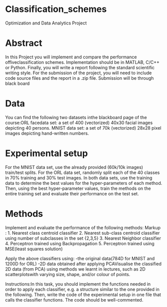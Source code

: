 # Classification_schemes
Optimization and Data Analytics Project

# Abstract
In  this  Project  you  will implement  and compare  the  performance  offiveclassification  schemes. Implementation should be in MATLAB, C/C++ or Python. Finally, you will write a report following the standard scientific writing style. For the submission of the project, you will need to include code source files and the report in a .zip file. Submission will be through black board

# Data
You can find the following two datasets inthe blackboard page of the course:ORL facedata set: a set of 400 (vectorized) 40x30 facial images depicting 40 persons. MNIST data set: a set of 70k (vectorized) 28x28 pixel images depicting hand-written numbers.

# Experimental setup
For the MNIST data set, use the already provided (60k/10k images) train/test splits. For the ORL data set, randomly split each of the 40 classes in 70% training and 30% test images. In both data sets, use the training data to determine the best values for the hyper-parameters of each method. Then,  using  the  best  hyper-parameter  values,  train  the  methods  on  the  entire  training  set  and evaluate their performance on the test set.

# Methods
 Implement and evaluate the performance of the following methods:
 Markup : 1. Nearest class centroid classifier
          2. Nearest sub-class centroid classifier using number of subclasses in the set {2,3,5}
          3. Nearest Neighbor classifier
          4. Perceptron trained using Backpropagation
          5. Perceptron trained using MSE(least squares solution)
 
 Apply the above classifiers using:
 -the original data(784D for MNIST and 1200D for ORL)
 -2D data obtained after applying PCAVisualise  the  classified  2D  data  (from  PCA)  using  methods  we  learnt  in  lectures,  such  as  2D scatterplotswith varying size, shape, and/or colour of points.
 
 Instructions:In  this  task,  you  should  implement  the  functions  needed  in  order  to  apply each classifier, e.g. a structure similar to the one provided in the following. Then, write the code of the experimental  setup  in  one  file  that  calls  the  classifier  functions.  The  code  should  be  well-commented.
